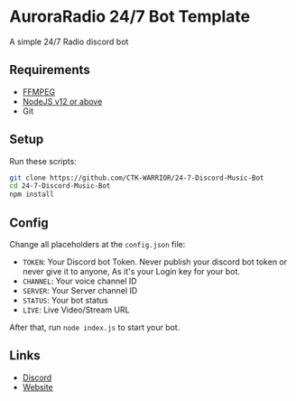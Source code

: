 # AuroraRadio 24/7 Bot Template
A simple 24/7 Radio discord bot 

## Requirements
 - [FFMPEG](https://ffmpeg.org)
 - [NodeJS v12 or above](https://nodejs.org)
 - Git

## Setup
Run these scripts:
```bash
git clone https://github.com/CTK-WARRIOR/24-7-Discord-Music-Bot
cd 24-7-Discord-Music-Bot
npm install
```

## Config
Change all placeholders at the `config.json` file:
 - `TOKEN`: Your Discord bot Token. Never publish your discord bot token or never give it to anyone, As it's your Login key for your bot.
 - `CHANNEL`: Your voice channel ID
 - `SERVER`: Your Server channel ID
 - `STATUS`: Your bot status
 - `LIVE`: Live Video/Stream URL

After that, run `node index.js` to start your bot.
## Links
- [Discord](https://discord.gg/3dBEyFjDtv)
- [Website](https://auroraradio.ml)

